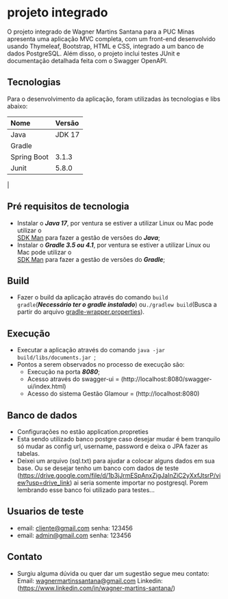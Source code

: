 # projeto integrado
O projeto integrado de Wagner Martins Santana para a PUC Minas apresenta uma aplicação MVC completa, com um front-end desenvolvido usando Thymeleaf, Bootstrap, HTML e CSS, integrado a um banco de dados PostgreSQL. Além disso, o projeto inclui testes JUnit e documentação detalhada feita com o Swagger OpenAPI.

## Tecnologias
Para o desenvolvimento da aplicação, foram utilizadas às tecnologias e libs abaixo:

| Nome                     | Versão         |
|:-------------------------|:---------------|
| Java                     | JDK 17         |
| Gradle                   |                |
| Spring Boot              | 3.1.3          |
| Junit                    | 5.8.0          | 
| 
## Pré requisitos de tecnologia
- Instalar o _**Java 17**_, por ventura se estiver a utilizar Linux ou Mac pode utilizar o
  <br>[SDK Man](https://sdkman.io/) para fazer a gestão de versões do _**Java**_;</br>
- Instalar o _**Gradle 3.5 ou 4.1**_, por ventura se estiver a utilizar Linux ou Mac pode utilizar o
  <br>[SDK Man](https://sdkman.io/) para fazer a gestão de versões do _**Gradle**_;</br>

## Build
- Fazer o build da aplicação através do comando `build gradle`(_**Necessário ter o gradle instalado**_) ou`./gradlew build`(Busca a partir do arquivo [gradle-wrapper.properties](gradle/wrapper/gradle-wrapper.properties)).

## Execução
- Executar a aplicação através do comando `java -jar build/libs/documents.jar `;
- Pontos a serem observados no processo de execução são:
    - Execução na porta _**8080**_;
    - Acesso através do swagger-ui = (http://localhost:8080/swagger-ui/index.html)
    - Acesso do sistema Gestão Glamour = (http://localhost:8080)


## Banco de dados 
- Configurações no estão application.propreties 
- Esta sendo utilizado banco postgre caso desejar mudar é bem tranquilo só mudar as config url, username, password e deixa o JPA fazer as tabelas.
- Deixei um arquivo (sql.txt) para ajudar a colocar alguns dados em sua base. Ou se desejar tenho um banco com dados de teste (https://drive.google.com/file/d/1b3jJrmESpAnxZjgJaInZiC2yXxfJtsrP/view?usp=drive_link) ai seria somente importar no postgresql. Porem lembrando esse banco foi utilizado para testes...

## Usuarios de teste
- email: cliente@gmail.com senha: 123456
- email: admin@gmail.com senha: 123456

## Contato
- Surgiu alguma dúvida ou quer dar um sugestão segue meu contato:
Email: wagnermartinssantana@gmail.com
Linkedin: (https://www.linkedin.com/in/wagner-martins-santana/)
        
